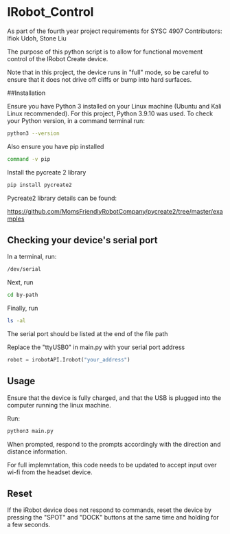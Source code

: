 # IRobot_Control
As part of the fourth year project requirements for SYSC 4907
Contributors:
Ifiok Udoh, Stone Liu

The purpose of this python script is to allow for functional movement control of the IRobot Create device.

Note that in this project, the device runs in "full" mode, so be careful to ensure that it does not drive off cliffs or bump into hard surfaces.

##Installation

Ensure you have Python 3 installed on your Linux machine (Ubuntu and Kali Linux recommended). For this project, Python 3.9.10 was used. 
To check your Python version, in a command terminal run:

```bash
python3 --version
```
Also ensure you have pip installed
```bash
command -v pip
```
Install the pycreate 2 library
```bash
pip install pycreate2
```
Pycreate2 library details can be found: 

https://github.com/MomsFriendlyRobotCompany/pycreate2/tree/master/examples

## Checking your device's serial port
In a terminal, run:
```bash
/dev/serial
```
Next, run
```bash
cd by-path
```
Finally, run
```bash
ls -al
```
The serial port should be listed at the end of the file path

Replace the "ttyUSB0" in main.py with your serial port address
```python
robot = irobotAPI.Irobot("your_address")
```

## Usage
Ensure that the device is fully charged, and that the USB is plugged into the computer running the linux machine.

Run:
```python
python3 main.py
```

When prompted, respond to the prompts accordingly with the direction and distance information.

For full implemntation, this code needs to be updated to accept input over wi-fi from the headset device.

## Reset
If the iRobot device does not respond to commands, reset the device by pressing the "SPOT" and "DOCK" buttons at the same time and holding for a few seconds.


